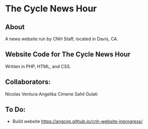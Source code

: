 # The Cycle News Hour
## About
A news website run by CNH Staff, located in Davis, CA.
## Website Code for The Cycle News Hour
Written in PHP, HTML, and CSS.
## Collaborators:
Nicolas Ventura
Angelika Cimene
Sahil Gulati
## To Do:
* Build website
https://angcim.github.io/cnh-website-inprogress/
